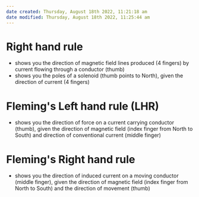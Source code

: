 ```yaml
---
date created: Thursday, August 18th 2022, 11:21:18 am
date modified: Thursday, August 18th 2022, 11:25:44 am
---
```


# Right hand rule

- shows you the direction of magnetic field lines produced (4 fingers) by current flowing through a conductor (thumb)
- shows you the poles of a solenoid (thumb points to North), given the direction of current (4 fingers)

# Fleming's Left hand rule (LHR)

- shows you the direction of force on a current carrying conductor (thumb), given the direction of magnetic field (index finger from North to South) and direction of conventional current (middle finger)

# Fleming's Right hand rule

- shows you the direction of induced current on a moving conductor (middle finger), given the direction of magnetic field (index finger from North to South) and the direction of movement (thumb)